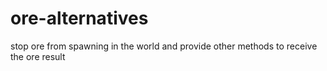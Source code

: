 # ore-alternatives
stop ore from spawning in the world and provide other methods to receive the ore result
